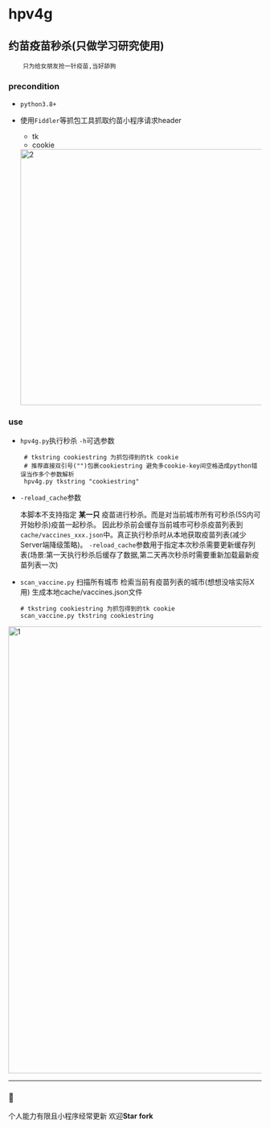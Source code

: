 # hpv4g 
## 约苗疫苗秒杀(只做学习研究使用)
```
    只为给女朋友抢一针疫苗,当好舔狗
```

### precondition

   - `python3.8+`

   - 使用`Fiddler`等抓包工具抓取约苗小程序请求header
        - tk
        - cookie
        <img width="509" alt="2" src="https://user-images.githubusercontent.com/7719370/99932763-06f41000-2d94-11eb-80b6-3c76b112db6d.png">
### use

   - `hpv4g.py`执行秒杀 `-h`可选参数
       ```
        # tkstring cookiestring 为抓包得到的tk cookie
        # 推荐直接双引号("")包裹cookiestring 避免多cookie-key间空格造成python错误当作多个参数解析
        hpv4g.py tkstring "cookiestring"
       ```
   - `-reload_cache`参数
   
        本脚本不支持指定 **某一只** 疫苗进行秒杀。而是对当前城市所有可秒杀(5S内可开始秒杀)疫苗一起秒杀。
        因此秒杀前会缓存当前城市可秒杀疫苗列表到 `cache/vaccines_xxx.json`中。真正执行秒杀时从本地获取疫苗列表(减少Server端降级策略)。
        `-reload_cache`参数用于指定本次秒杀需要更新缓存列表(场景:第一天执行秒杀后缓存了数据,第二天再次秒杀时需要重新加载最新疫苗列表一次)
        
   - `scan_vaccine.py` 扫描所有城市 检索当前有疫苗列表的城市(想想没啥实际X用)  生成本地cache/vaccines.json文件
        ```
        # tkstring cookiestring 为抓包得到的tk cookie
        scan_vaccine.py tkstring cookiestring
        ```
      
<img width="889" alt="1" src="https://user-images.githubusercontent.com/7719370/99932751-f9d72100-2d93-11eb-8840-1110e0be3136.png">

---
### :purple_heart:
个人能力有限且小程序经常更新
欢迎**Star** **fork**
